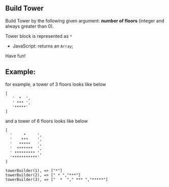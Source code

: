 Build Tower
-----------

Build Tower by the following given argument:
**number of floors** (integer and always greater than 0).

Tower block is represented as `*`

*   JavaScript: returns an `Array`;

Have fun!


Example:
-----

for example, a tower of 3 floors looks like below
```
[
   '  *  ',
   ' *** ',
   '*****'
]
```

and a tower of 6 floors looks like below
```
[
  '     *     ',
  '    ***    ',
  '   *****   ',
  '  *******  ',
  ' ********* ',
  '***********'
]
```


```
towerBuilder(1), => ["*"]
towerBuilder(2), => [" * ","***"]
towerBuilder(3), => ["  *  "," *** ","*****"]
```
